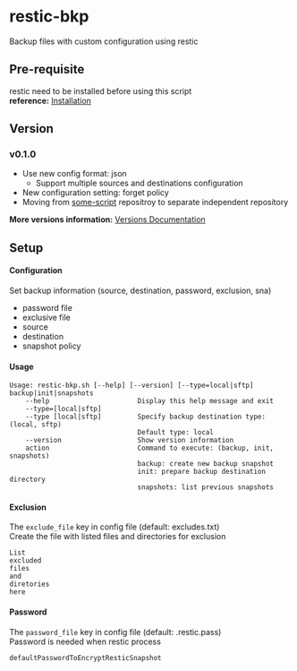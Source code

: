 # restic-bkp
Backup files with custom configuration using restic

## Pre-requisite
restic need to be installed before using this script  
**reference:** [Installation](https://restic.readthedocs.io/en/latest/020_installation.html)

## Version
### v0.1.0
- Use new config format: json
    - Support multiple sources and destinations configuration
- New configuration setting: forget policy
- Moving from [some-script](https://github.com/liuminhaw/some-scripts) repositroy to separate independent repository

**More versions information:** [Versions Documentation](https://mewing-pisces-b2c.notion.site/restic-bkp-1b852fb0215a4e1d8df00081f3050e1b) 

## Setup
#### Configuration
Set backup information (source, destination, password, exclusion, sna)
- password file
- exclusive file
- source
- destination
- snapshot policy

#### Usage
```
Usage: restic-bkp.sh [--help] [--version] [--type=local|sftp] backup|init|snapshots
    --help                      Display this help message and exit
    --type=[local|sftp]         
    --type [local|sftp]         Specify backup destination type: (local, sftp)
                                Default type: local
    --version                   Show version information
    action                      Command to execute: (backup, init, snapshots)
                                backup: create new backup snapshot
                                init: prepare backup destination directory
                                snapshots: list previous snapshots
```

#### Exclusion
The `exclude_file` key in config file (default: excludes.txt)<br>
Create the file with listed files and directories for exclusion
```
List
excluded 
files
and
diretories
here
``` 

#### Password
The `password_file` key in config file (default: .restic.pass)<br>
Password is needed when restic process
```
defaultPasswordToEncryptResticSnapshot
```
